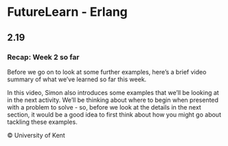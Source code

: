 # FutureLearn - Erlang

## 2.19

### Recap: Week 2 so far

Before we go on to look at some further examples, here’s a brief video summary of what we’ve learned so far this week.

In this video, Simon also introduces some examples that we’ll be looking at in the next activity. We’ll be thinking about where to begin when presented with a problem to solve - so, before we look at the details in the next section, it would be a good idea to first think about how you might go about tackling these examples.

© University of Kent

